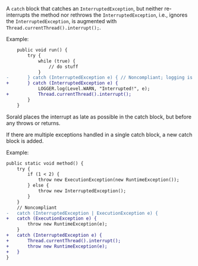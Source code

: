 A `catch` block that catches an `InterruptedException`, but neither re-interrupts the method nor rethrows the `InterruptedException`, i.e., ignores the `InterruptedException`, is augmented with `Thread.currentThread().interrupt();`.

Example:
```diff
    public void run() {
        try {
            while (true) {
                // do stuff
            }
-       } catch (InterruptedException e) { // Noncompliant; logging is not enough
+       } catch (InterruptedException e) {
            LOGGER.log(Level.WARN, "Interrupted!", e);
+           Thread.currentThread().interrupt();
        }
    }
```

Sorald places the interrupt as late as possible in the catch block, but before any throws or returns.

If there are multiple exceptions handled in a single catch block, a new catch block is added.

Example:

```diff
public static void method() {
    try {
        if (1 < 2) {
            throw new ExecutionException(new RuntimeException());
        } else {
            throw new InterruptedException();
        }
    }
    // Noncompliant
-   catch (InterruptedException | ExecutionException e) {
+   catch (ExecutionException e) {
        throw new RuntimeException(e);
    }
+   catch (InterruptedException e) {
+       Thread.currentThread().interrupt();
+       throw new RuntimeException(e);
+   }
}
```
